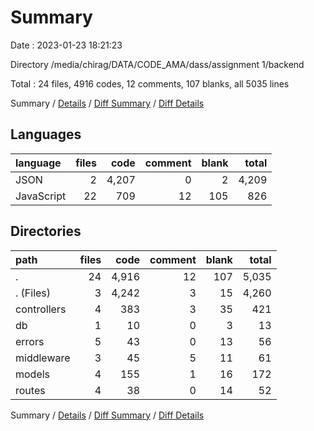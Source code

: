 # Summary

Date : 2023-01-23 18:21:23

Directory /media/chirag/DATA/CODE_AMA/dass/assignment 1/backend

Total : 24 files,  4916 codes, 12 comments, 107 blanks, all 5035 lines

Summary / [Details](details.md) / [Diff Summary](diff.md) / [Diff Details](diff-details.md)

## Languages
| language | files | code | comment | blank | total |
| :--- | ---: | ---: | ---: | ---: | ---: |
| JSON | 2 | 4,207 | 0 | 2 | 4,209 |
| JavaScript | 22 | 709 | 12 | 105 | 826 |

## Directories
| path | files | code | comment | blank | total |
| :--- | ---: | ---: | ---: | ---: | ---: |
| . | 24 | 4,916 | 12 | 107 | 5,035 |
| . (Files) | 3 | 4,242 | 3 | 15 | 4,260 |
| controllers | 4 | 383 | 3 | 35 | 421 |
| db | 1 | 10 | 0 | 3 | 13 |
| errors | 5 | 43 | 0 | 13 | 56 |
| middleware | 3 | 45 | 5 | 11 | 61 |
| models | 4 | 155 | 1 | 16 | 172 |
| routes | 4 | 38 | 0 | 14 | 52 |

Summary / [Details](details.md) / [Diff Summary](diff.md) / [Diff Details](diff-details.md)